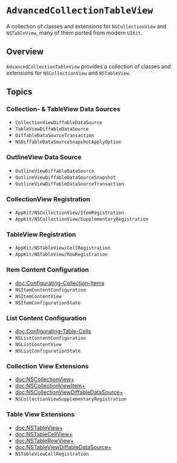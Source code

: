 # ``AdvancedCollectionTableView``

A collection of classes and extensions for `NSCollectionView` and `NSTableView`, many of them ported from modern `UIKit`.

## Overview

`AdvancedCollectionTableView` provides a collection of classes and extensions for `NSCollectionView` and `NSTableView`.

## Topics

### Collection- & TableView Data Sources

- ``CollectionViewDiffableDataSource``
- ``TableViewDiffableDataSource``
- ``DiffableDataSourceTransaction``
- ``NSDiffableDataSourceSnapshotApplyOption``

### OutlineView Data Source

- ``OutlineViewDiffableDataSource``
- ``OutlineViewDiffableDataSourceSnapshot``
- ``OutlineViewDiffableDataSourceTransaction``

### CollectionView Registration

- ``AppKit/NSCollectionView/ItemRegistration``
- ``AppKit/NSCollectionView/SupplementaryRegistration``

### TableView Registration

- ``AppKit/NSTableView/CellRegistration``
- ``AppKit/NSTableView/RowRegistration``

### Item Content Configuration

- <doc:Configurating-Collection-Items>
- ``NSItemContentConfiguration``
- ``NSItemContentView``
- ``NSItemConfigurationState``

### List Content Configuration

- <doc:Configurating-Table-Cells>
- ``NSListContentConfiguration``
- ``NSListContentView``
- ``NSListConfigurationState``

### Collection View Extensions

- <doc:NSCollectionView+>
- <doc:NSCollectionViewItem+>
- <doc:NSCollectionViewDiffableDataSource+>
- ``NSCollectionViewSupplementaryRegistration``

### Table View Extensions

- <doc:NSTableView+>
- <doc:NSTableCellView+>
- <doc:NSTableRowView+>
- <doc:NSTableViewDiffableDataSource+>
- ``NSTableViewCellRegistration``
